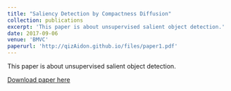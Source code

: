 ```yaml
---
title: "Saliency Detection by Compactness Diffusion"
collection: publications
excerpt: 'This paper is about unsupervised salient object detection.'
date: 2017-09-06
venue: 'BMVC'
paperurl: 'http://qizAidon.github.io/files/paper1.pdf'
---
```

This paper is about unsupervised salient object detection.

[Download paper here](http://qizAidon.github.io/files/paper1.pdf)

